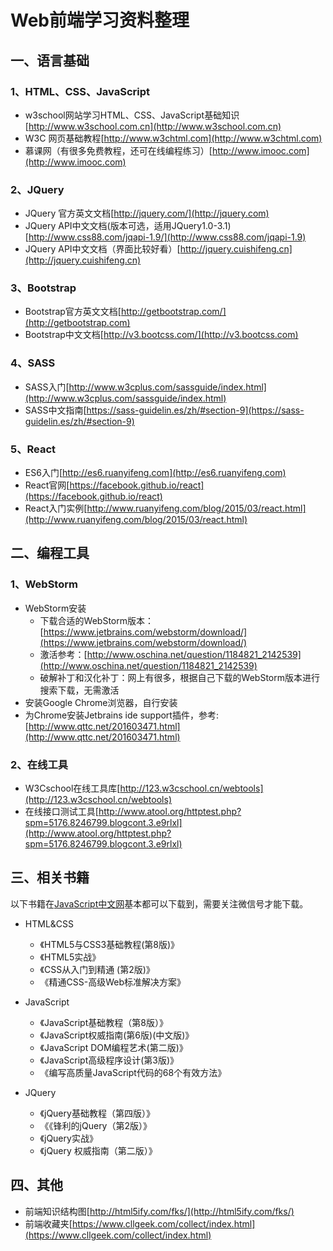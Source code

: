 # Web前端学习资料整理

## 一、语言基础

### 1、HTML、CSS、JavaScript
* w3school网站学习HTML、CSS、JavaScript基础知识[http://www.w3school.com.cn](http://www.w3school.com.cn)
* W3C 网页基础教程[http://www.w3chtml.com](http://www.w3chtml.com)
* 慕课网（有很多免费教程，还可在线编程练习）[http://www.imooc.com](http://www.imooc.com)

### 2、JQuery
* JQuery 官方英文文档[http://jquery.com/](http://jquery.com)
* JQuery API中文文档(版本可选，适用JQuery1.0-3.1)[http://www.css88.com/jqapi-1.9/](http://www.css88.com/jqapi-1.9)
* JQuery API中文文档（界面比较好看）[http://jquery.cuishifeng.cn](http://jquery.cuishifeng.cn)

### 3、Bootstrap
* Bootstrap官方英文文档[http://getbootstrap.com/](http://getbootstrap.com)
* Bootstrap中文文档[http://v3.bootcss.com/](http://v3.bootcss.com)

### 4、SASS
* SASS入门[http://www.w3cplus.com/sassguide/index.html](http://www.w3cplus.com/sassguide/index.html)
* SASS中文指南[https://sass-guidelin.es/zh/#section-9](https://sass-guidelin.es/zh/#section-9)

### 5、React
* ES6入门[http://es6.ruanyifeng.com](http://es6.ruanyifeng.com)
* React官网[https://facebook.github.io/react](https://facebook.github.io/react)
* React入门实例[http://www.ruanyifeng.com/blog/2015/03/react.html](http://www.ruanyifeng.com/blog/2015/03/react.html)


## 二、编程工具

### 1、WebStorm
* WebStorm安装
    * 下载合适的WebStorm版本：[https://www.jetbrains.com/webstorm/download/](https://www.jetbrains.com/webstorm/download/)
    * 激活参考：[http://www.oschina.net/question/1184821_2142539](http://www.oschina.net/question/1184821_2142539)
    * 破解补丁和汉化补丁：网上有很多，根据自己下载的WebStorm版本进行搜索下载，无需激活
* 安装Google Chrome浏览器，自行安装
* 为Chrome安装Jetbrains ide support插件，参考: [http://www.qttc.net/201603471.html](http://www.qttc.net/201603471.html)

### 2、在线工具
* W3Cschool在线工具库[http://123.w3cschool.cn/webtools](http://123.w3cschool.cn/webtools)
* 在线接口测试工具[http://www.atool.org/httptest.php?spm=5176.8246799.blogcont.3.e9rlxl](http://www.atool.org/httptest.php?spm=5176.8246799.blogcont.3.e9rlxl)

## 三、相关书籍

以下书籍在[JavaScript中文网](https://www.javascriptcn.com/thread-2.html)基本都可以下载到，需要关注微信号才能下载。

* HTML&CSS
    * 《HTML5与CSS3基础教程(第8版)》
    * 《HTML5实战》
    * 《CSS从入门到精通 (第2版)》
    * 《精通CSS-高级Web标准解决方案》
    
* JavaScript
    * 《JavaScript基础教程（第8版）》
    * 《JavaScript权威指南(第6版)(中文版)》
    * 《JavaScript DOM编程艺术(第二版)》
    * 《JavaScript高级程序设计(第3版)》
    * 《编写高质量JavaScript代码的68个有效方法》
    
* JQuery
    * 《jQuery基础教程（第四版）》
    * 《《锋利的jQuery（第2版）》
    * 《jQuery实战》
    * 《jQuery 权威指南（第二版）》
    
## 四、其他

* 前端知识结构图[http://html5ify.com/fks/](http://html5ify.com/fks/)
* 前端收藏夹[https://www.cllgeek.com/collect/index.html](https://www.cllgeek.com/collect/index.html)

    
    







